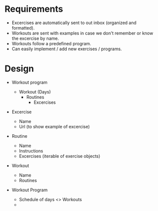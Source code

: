 # Requirements

 * Excercises are automatically sent to out inbox (organized and formatted).
 * Workouts are sent with examples in case we don't remember or know the excercise by name.
 * Workouts follow a predefined program.
 * Can easily implement / add new exercises / programs.

# Design

  * Workout program
    * Workout (Days)
        * Routines
            * Excercises
  
  * Excercise
    - Name
    - Url (to show example of excercise)
  * Routine
    - Name
    - Instructions
    - Excercises (iterable of exercise objects)
  * Workout
    - Name
    - Routines
  * Workout Program
    - Schedule of days <> Workouts
    - 